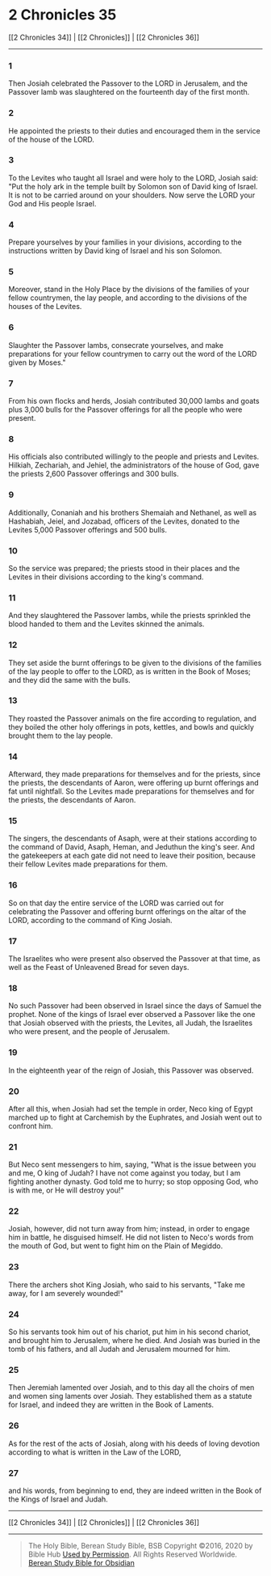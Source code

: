# 2 Chronicles 35

[[2 Chronicles 34]] | [[2 Chronicles]] | [[2 Chronicles 36]]

---

### 1
Then Josiah celebrated the Passover to the LORD in Jerusalem, and the Passover lamb was slaughtered on the fourteenth day of the first month.

### 2
He appointed the priests to their duties and encouraged them in the service of the house of the LORD.

### 3
To the Levites who taught all Israel and were holy to the LORD, Josiah said: "Put the holy ark in the temple built by Solomon son of David king of Israel. It is not to be carried around on your shoulders. Now serve the LORD your God and His people Israel.

### 4
Prepare yourselves by your families in your divisions, according to the instructions written by David king of Israel and his son Solomon.

### 5
Moreover, stand in the Holy Place by the divisions of the families of your fellow countrymen, the lay people, and according to the divisions of the houses of the Levites.

### 6
Slaughter the Passover lambs, consecrate yourselves, and make preparations for your fellow countrymen to carry out the word of the LORD given by Moses."

### 7
From his own flocks and herds, Josiah contributed 30,000 lambs and goats plus 3,000 bulls for the Passover offerings for all the people who were present.

### 8
His officials also contributed willingly to the people and priests and Levites. Hilkiah, Zechariah, and Jehiel, the administrators of the house of God, gave the priests 2,600 Passover offerings and 300 bulls.

### 9
Additionally, Conaniah and his brothers Shemaiah and Nethanel, as well as Hashabiah, Jeiel, and Jozabad, officers of the Levites, donated to the Levites 5,000 Passover offerings and 500 bulls.

### 10
So the service was prepared; the priests stood in their places and the Levites in their divisions according to the king's command.

### 11
And they slaughtered the Passover lambs, while the priests sprinkled the blood handed to them and the Levites skinned the animals.

### 12
They set aside the burnt offerings to be given to the divisions of the families of the lay people to offer to the LORD, as is written in the Book of Moses; and they did the same with the bulls.

### 13
They roasted the Passover animals on the fire according to regulation, and they boiled the other holy offerings in pots, kettles, and bowls and quickly brought them to the lay people.

### 14
Afterward, they made preparations for themselves and for the priests, since the priests, the descendants of Aaron, were offering up burnt offerings and fat until nightfall. So the Levites made preparations for themselves and for the priests, the descendants of Aaron.

### 15
The singers, the descendants of Asaph, were at their stations according to the command of David, Asaph, Heman, and Jeduthun the king's seer. And the gatekeepers at each gate did not need to leave their position, because their fellow Levites made preparations for them.

### 16
So on that day the entire service of the LORD was carried out for celebrating the Passover and offering burnt offerings on the altar of the LORD, according to the command of King Josiah.

### 17
The Israelites who were present also observed the Passover at that time, as well as the Feast of Unleavened Bread for seven days.

### 18
No such Passover had been observed in Israel since the days of Samuel the prophet. None of the kings of Israel ever observed a Passover like the one that Josiah observed with the priests, the Levites, all Judah, the Israelites who were present, and the people of Jerusalem.

### 19
In the eighteenth year of the reign of Josiah, this Passover was observed.

### 20
After all this, when Josiah had set the temple in order, Neco king of Egypt marched up to fight at Carchemish by the Euphrates, and Josiah went out to confront him.

### 21
But Neco sent messengers to him, saying, "What is the issue between you and me, O king of Judah? I have not come against you today, but I am fighting another dynasty. God told me to hurry; so stop opposing God, who is with me, or He will destroy you!"

### 22
Josiah, however, did not turn away from him; instead, in order to engage him in battle, he disguised himself. He did not listen to Neco's words from the mouth of God, but went to fight him on the Plain of Megiddo.

### 23
There the archers shot King Josiah, who said to his servants, "Take me away, for I am severely wounded!"

### 24
So his servants took him out of his chariot, put him in his second chariot, and brought him to Jerusalem, where he died. And Josiah was buried in the tomb of his fathers, and all Judah and Jerusalem mourned for him.

### 25
Then Jeremiah lamented over Josiah, and to this day all the choirs of men and women sing laments over Josiah. They established them as a statute for Israel, and indeed they are written in the Book of Laments.

### 26
As for the rest of the acts of Josiah, along with his deeds of loving devotion according to what is written in the Law of the LORD,

### 27
and his words, from beginning to end, they are indeed written in the Book of the Kings of Israel and Judah.

---

[[2 Chronicles 34]] | [[2 Chronicles]] | [[2 Chronicles 36]]

---

> The Holy Bible, Berean Study Bible, BSB
> Copyright &copy;2016, 2020 by Bible Hub
> [Used by Permission](https://berean.bible/terms.htm). All Rights Reserved Worldwide.
> [Berean Study Bible for Obsidian](https://github.com/gapmiss/berean-study-bible-for-obsidian)

